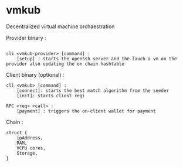 # vmkub
Decentralized virtual machine orchaestration


Provider binary : 

```

```

```
cli <vmkub-provider> [command] : 
    [setup] : starts the openssh server and the lauch a vm on the provider also updating the on chain hashtable
```

Client binary (optional) :

```
cli <vmkub> [command] :
    [connect]: starts the best match algorithm from the seeder
    [init]: starts client regi
```
```
RPC <req> <call> :
    [payment] : triggers the on-client wallet for payment
```

Chain :
```
struct {
    ipAddress,
    RAM,
    VCPU cores,
    Storage,
}
```